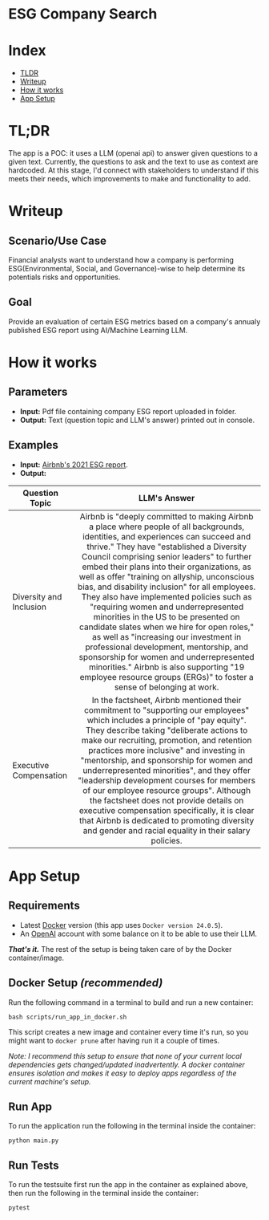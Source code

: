 # ESG Company Search

# Index
- [TLDR](#tldr)
- [Writeup](#writeup)
- [How it works](#how-it-works)
- [App Setup](#app-setup)

# TL;DR
The app is a POC: it uses a LLM (openai api) to answer given questions to a given text.
Currently, the questions to ask and the text to use as context are hardcoded. 
At this stage, I'd connect with stakeholders to understand if this meets their needs,
which improvements to make and functionality to add. 

# Writeup

## Scenario/Use Case
Financial analysts want to understand how a company is performing ESG(Environmental, Social, and Governance)-wise to help determine its potentials risks and opportunities.

## Goal
Provide an evaluation of certain ESG metrics based on a company's annualy published ESG report using AI/Machine Learning LLM.

# How it works

## Parameters
- **Input:** Pdf file containing company ESG report uploaded in folder.
- **Output:** Text (question topic and LLM's answer) printed out in console.

## Examples
- **Input:** [Airbnb's 2021 ESG report](https://s26.q4cdn.com/656283129/files/doc_downloads/governance_doc_updated/Airbnb-ESG-Factsheet-(Final).pdf).
- **Output:**
  
| Question Topic        | LLM's Answer |
| ------------- |:-------------:| 
| Diversity and Inclusion     | Airbnb is "deeply committed to making Airbnb a place where people of all backgrounds, identities, and experiences can succeed and thrive." They have "established a Diversity Council comprising senior leaders" to further embed their plans into their organizations, as well as offer "training on allyship, unconscious bias, and disability inclusion" for all employees. They also have implemented policies such as "requiring women and underrepresented minorities in the US to be presented on candidate slates when we hire for open roles," as well as "increasing our investment in professional development, mentorship, and sponsorship for women and underrepresented minorities." Airbnb is also supporting "19 employee resource groups (ERGs)" to foster a sense of belonging at work.      |
| Executive Compensation     | In the factsheet, Airbnb mentioned their commitment to "supporting our employees" which includes a principle of "pay equity". They describe taking "deliberate actions to make our recruiting, promotion, and retention practices more inclusive" and investing in "mentorship, and sponsorship for women and underrepresented minorities", and they offer "leadership development courses for members of our employee resource groups". Although the factsheet does not provide details on executive compensation specifically, it is clear that Airbnb is dedicated to promoting diversity and gender and racial equality in their salary policies.  |


# App Setup

## Requirements
- Latest [Docker](https://www.docker.com/) version (this app uses `Docker version 24.0.5`).
- An [OpenAI](https://platform.openai.com/) account with some balance on it to be able to use their LLM.

***That's it.*** The rest of the setup is being taken care of by the Docker container/image.


## Docker Setup *(recommended)*
Run the following command in a terminal to build and run a new container:
```
bash scripts/run_app_in_docker.sh
```
This script creates a new image and container every time it's run, 
so you might want to `docker prune` after having run it a couple of times.

*Note: I recommend this setup to ensure that none of your current local dependencies
gets changed/updated inadvertently. A docker container ensures isolation and makes it easy to 
deploy apps regardless of the current machine's setup.*

## Run App
To run the application run the following in the terminal inside the container:
```
python main.py
```

## Run Tests
To run the testsuite first run the app in the container as explained above,
then run the following in the terminal inside the container:
```
pytest
```
